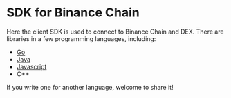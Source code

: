 # SDK for Binance Chain

Here the client SDK is used to connect to Binance Chain and DEX. There are libraries in a few programming languages, including:

- [Go](https://github.com/binance-chain/go-sdk)
- [Java](https://github.com/binance-chain/java-sdk)
- [Javascript](https://github.com/binance-chain/javascript-sdk)
- C++

If you write one for another language, welcome to share it!